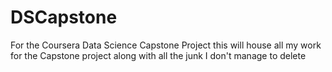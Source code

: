 # DSCapstone
For the Coursera Data Science Capstone Project
this will house all my work for the Capstone project along with all the junk I don't manage to delete
